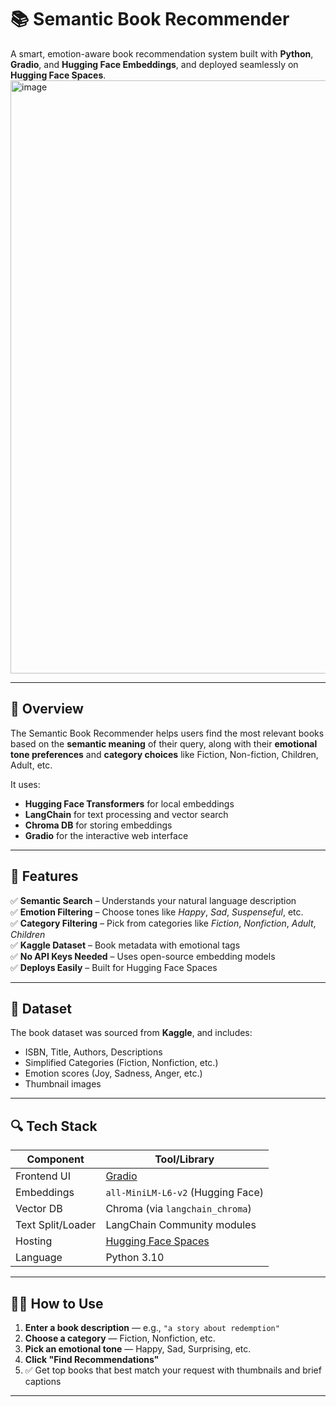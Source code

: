 # 📚 Semantic Book Recommender

A smart, emotion-aware book recommendation system built with **Python**, **Gradio**, and **Hugging Face Embeddings**, and deployed seamlessly on **Hugging Face Spaces**.
<img width="949" alt="image" src="https://github.com/user-attachments/assets/3f53ef54-d979-430e-9900-c2fede14ef95" />


---

## 🚀 Overview

The Semantic Book Recommender helps users find the most relevant books based on the **semantic meaning** of their query, along with their **emotional tone preferences** and **category choices** like Fiction, Non-fiction, Children, Adult, etc.

It uses:

- **Hugging Face Transformers** for local embeddings
- **LangChain** for text processing and vector search
- **Chroma DB** for storing embeddings
- **Gradio** for the interactive web interface

---

## 🧠 Features

✅ **Semantic Search** – Understands your natural language description  
✅ **Emotion Filtering** – Choose tones like *Happy*, *Sad*, *Suspenseful*, etc.  
✅ **Category Filtering** – Pick from categories like *Fiction*, *Nonfiction*, *Adult*, *Children*  
✅ **Kaggle Dataset** – Book metadata with emotional tags  
✅ **No API Keys Needed** – Uses open-source embedding models  
✅ **Deploys Easily** – Built for Hugging Face Spaces

---

## 📂 Dataset

The book dataset was sourced from **Kaggle**, and includes:

- ISBN, Title, Authors, Descriptions
- Simplified Categories (Fiction, Nonfiction, etc.)
- Emotion scores (Joy, Sadness, Anger, etc.)
- Thumbnail images

---

## 🔍 Tech Stack

| Component          | Tool/Library                     |
|-------------------|----------------------------------|
| Frontend UI       | [Gradio](https://gradio.app)     |
| Embeddings        | `all-MiniLM-L6-v2` (Hugging Face)|
| Vector DB         | Chroma (via `langchain_chroma`)  |
| Text Split/Loader | LangChain Community modules      |
| Hosting           | [Hugging Face Spaces](https://huggingface.co/spaces) |
| Language          | Python 3.10                       |

---

## 🧑‍💻 How to Use

1. **Enter a book description** — e.g., `"a story about redemption"`  
2. **Choose a category** — Fiction, Nonfiction, etc.  
3. **Pick an emotional tone** — Happy, Sad, Surprising, etc.  
4. **Click "Find Recommendations"**  
5. ✅ Get top books that best match your request with thumbnails and brief captions

---
